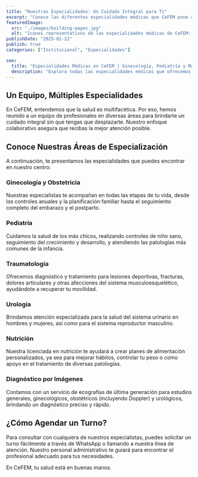```yaml
---
title: "Nuestras Especialidades: Un Cuidado Integral para Ti"
excerpt: "Conoce las diferentes especialidades médicas que CeFEM pone a tu disposición. Un equipo coordinado para ofrecerte una atención completa y personalizada."
featuredImage:
  src: "./images/building-pages.jpg"
  alt: "Iconos representativos de las especialidades médicas de CeFEM: ginecología, pediatría y más."
publishDate: "2025-02-22"
publish: true
categories: ["Institucional", "Especialidades"]

seo:
  title: "Especialidades Médicas en CeFEM | Ginecología, Pediatría y Más"
  description: "Explora todas las especialidades médicas que ofrecemos en nuestro centro en Las Rosas: pediatría, traumatología, ginecología, urología, nutrición y ecografías."
---
```


## Un Equipo, Múltiples Especialidades

En CeFEM, entendemos que la salud es multifacética. Por eso, hemos reunido a un equipo de profesionales en diversas áreas para brindarte un cuidado integral sin que tengas que desplazarte. Nuestro enfoque colaborativo asegura que recibas la mejor atención posible.

## Conoce Nuestras Áreas de Especialización

A continuación, te presentamos las especialidades que puedes encontrar en nuestro centro:

### Ginecología y Obstetricia
Nuestras especialistas te acompañan en todas las etapas de tu vida, desde los controles anuales y la planificación familiar hasta el seguimiento completo del embarazo y el postparto.

### Pediatría
Cuidamos la salud de los más chicos, realizando controles de niño sano, seguimiento del crecimiento y desarrollo, y atendiendo las patologías más comunes de la infancia.

### Traumatología
Ofrecemos diagnóstico y tratamiento para lesiones deportivas, fracturas, dolores articulares y otras afecciones del sistema musculoesquelético, ayudándote a recuperar tu movilidad.

### Urología
Brindamos atención especializada para la salud del sistema urinario en hombres y mujeres, así como para el sistema reproductor masculino.

### Nutrición
Nuestra licenciada en nutrición te ayudará a crear planes de alimentación personalizados, ya sea para mejorar hábitos, controlar tu peso o como apoyo en el tratamiento de diversas patologías.

### Diagnóstico por Imágenes
Contamos con un servicio de ecografías de última generación para estudios generales, ginecológicos, obstétricos (incluyendo Doppler) y urológicos, brindando un diagnóstico preciso y rápido.

## ¿Cómo Agendar un Turno?

Para consultar con cualquiera de nuestros especialistas, puedes solicitar un turno fácilmente a través de WhatsApp o llamando a nuestra línea de atención. Nuestro personal administrativo te guiará para encontrar el profesional adecuado para tus necesidades.

En CeFEM, tu salud está en buenas manos.